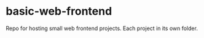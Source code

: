 # basic-web-frontend

Repo for hosting small web frontend projects. Each project in its own folder.
